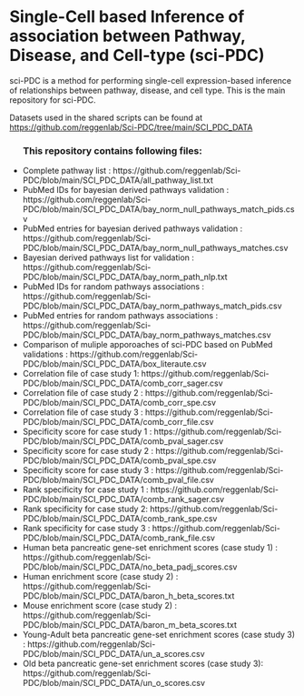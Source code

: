 <h1> Single-Cell based Inference of association between Pathway, Disease, and Cell-type (sci-PDC) </h1>

sci-PDC is a method for performing single-cell expression-based inference of relationships between pathway, disease, and cell type. This is the main repository for sci-PDC.

Datasets used in the shared scripts can be found at  <a> <href> https://github.com/reggenlab/Sci-PDC/tree/main/SCI_PDC_DATA </a> 

<ul>
  <h3> This repository contains following files: </h3>
  <li> Complete pathway list : https://github.com/reggenlab/Sci-PDC/blob/main/SCI_PDC_DATA/all_pathway_list.txt </li>

  <li> PubMed IDs for bayesian derived pathways validation : https://github.com/reggenlab/Sci-PDC/blob/main/SCI_PDC_DATA/bay_norm_null_pathways_match_pids.csv </li>
  <li> PubMed entries for bayesian derived pathways validation : https://github.com/reggenlab/Sci-PDC/blob/main/SCI_PDC_DATA/bay_norm_null_pathways_matches.csv </li>
  <li> Bayesian derived pathways list for validation : https://github.com/reggenlab/Sci-PDC/blob/main/SCI_PDC_DATA/bay_norm_path_nlp.txt </li>
  <li> PubMed IDs for random pathways associations : https://github.com/reggenlab/Sci-PDC/blob/main/SCI_PDC_DATA/bay_norm_pathways_match_pids.csv </li>
  <li> PubMed entries for random pathways associations : https://github.com/reggenlab/Sci-PDC/blob/main/SCI_PDC_DATA/bay_norm_pathways_matches.csv </li>
  
  <li> Comparison of muliple apporoaches of sci-PDC based on PubMed validations : https://github.com/reggenlab/Sci-PDC/blob/main/SCI_PDC_DATA/box_literaute.csv </li>
  
  <li> Correlation file of case study 1: https://github.com/reggenlab/Sci-PDC/blob/main/SCI_PDC_DATA/comb_corr_sager.csv </li>
  <li> Correlation file of case study 2 : https://github.com/reggenlab/Sci-PDC/blob/main/SCI_PDC_DATA/comb_corr_spe.csv </li>
    <li> Correlation file of case study 3 : https://github.com/reggenlab/Sci-PDC/blob/main/SCI_PDC_DATA/comb_corr_file.csv </li>
  
  <li> Specificity score for case study 1 : https://github.com/reggenlab/Sci-PDC/blob/main/SCI_PDC_DATA/comb_pval_sager.csv </li>
    <li> Specificity score for case study 2 : https://github.com/reggenlab/Sci-PDC/blob/main/SCI_PDC_DATA/comb_pval_spe.csv </li>
    <li> Specificity score for case study 3 : https://github.com/reggenlab/Sci-PDC/blob/main/SCI_PDC_DATA/comb_pval_file.csv </li>
 
  <li> Rank specificity for case study 1 : https://github.com/reggenlab/Sci-PDC/blob/main/SCI_PDC_DATA/comb_rank_sager.csv </li>
  <li> Rank specificity for case study 2: https://github.com/reggenlab/Sci-PDC/blob/main/SCI_PDC_DATA/comb_rank_spe.csv </li>
   <li> Rank specificity for case study 3 : https://github.com/reggenlab/Sci-PDC/blob/main/SCI_PDC_DATA/comb_rank_file.csv </li>


  <li> Human beta pancreatic gene-set enrichment scores (case study 1) :  https://github.com/reggenlab/Sci-PDC/blob/main/SCI_PDC_DATA/no_beta_padj_scores.csv </li>
  
  <li> Human enrichment score (case study 2) : https://github.com/reggenlab/Sci-PDC/blob/main/SCI_PDC_DATA/baron_h_beta_scores.txt </li>
  <li> Mouse enrichment score (case study 2) : https://github.com/reggenlab/Sci-PDC/blob/main/SCI_PDC_DATA/baron_m_beta_scores.txt </li>
    <li> Young-Adult beta pancreatic gene-set enrichment scores (case study 3) : https://github.com/reggenlab/Sci-PDC/blob/main/SCI_PDC_DATA/un_a_scores.csv </li>
  <li> Old beta pancreatic gene-set enrichment scores (case study 3): https://github.com/reggenlab/Sci-PDC/blob/main/SCI_PDC_DATA/un_o_scores.csv </li>
  
  
  
  
  
  </ul>
